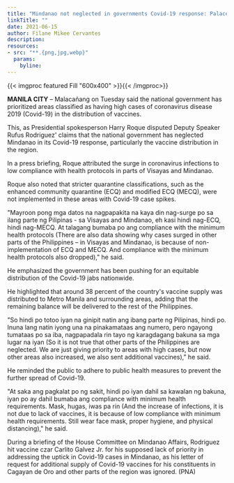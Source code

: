 ```yaml
---
title: "Mindanao not neglected in governments Covid-19 response: Palace"
linkTitle: ""
date: 2021-06-15
author: Filane Mikee Cervantes
description:
resources:
- src: "**.{png,jpg,webp}"
  params:
    byline: 
---
```

{{< imgproc featured Fill "600x400" >}}{{< /imgproc>}}

**MANILA CITY** –  Malacañang on Tuesday said the national government has prioritized areas classified as having high cases of coronavirus disease 2019 (Covid-19) in the distribution of vaccines.

This, as Presidential spokesperson Harry Roque disputed Deputy Speaker Rufus Rodriguez' claims that the national government has neglected Mindanao in its Covid-19 response, particularly the vaccine distribution in the region.

In a press briefing, Roque attributed the surge in coronavirus infections to low compliance with health protocols in parts of Visayas and Mindanao.

Roque also noted that stricter quarantine classifications, such as the enhanced community quarantine (ECQ) and modified ECQ (MECQ), were not implemented in these areas with Covid-19 case spikes.

"Mayroon pong mga datos na nagpapakita na kaya din nag-surge po sa ilang parte ng Pilipinas - sa Visayas and Mindanao, eh kasi hindi nag-ECQ, hindi nag-MECQ. At talagang bumaba po ang compliance with the minimum health protocols (There are also data showing why cases surged in other parts of the Philippines – in Visayas and Mindanao, is because of non-implementation of ECQ and MECQ. And compliance with the minimum health protocols also dropped)," he said.

He emphasized the government has been pushing for an equitable distribution of the Covid-19 jabs nationwide.

He highlighted that around 38 percent of the country's vaccine supply was distributed to Metro Manila and surrounding areas, adding that the remaining balance will be delivered to the rest of the Philippines.

"So hindi po totoo iyan na ginipit natin ang ibang parte ng Pilipinas, hindi po. Inuna lang natin iyong una na pinakamataas ang numero, pero ngayong tumataas po sa iba, nagpapadala rin tayo ng karagdagang bakuna sa mga lugar na iyan (So it is not true that other parts of the Philippines are neglected. We are just giving priority to areas with high cases, but now other areas also increased, we also sent additional vaccines)," he said.

He reminded the public to adhere to public health measures to prevent the further spread of Covid-19.

"At saka ang pagkalat po ng sakit, hindi po iyan dahil sa kawalan ng bakuna, iyan po ay dahil bumaba ang compliance with minimum health requirements. Mask, hugas, iwas pa rin (And the increase of infections, it is not due to lack of vaccines, it is because of low compliance with minimum health requirements. Still wear face mask, proper hygiene, and physical distancing)," he said.

During a briefing of the House Committee on Mindanao Affairs, Rodriguez hit vaccine czar Carlito Galvez Jr. for his supposed lack of priority in addressing the uptick in Covid-19 cases in Mindanao, as his letter of request for additional supply of Covid-19 vaccines for his constituents in Cagayan de Oro and other parts of the region was ignored. (PNA)